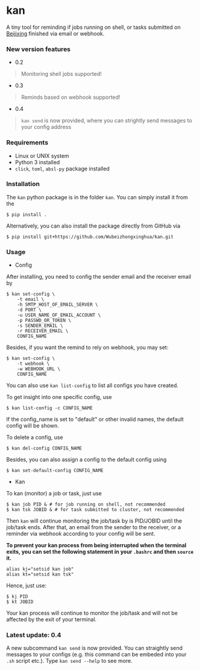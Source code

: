 # kan
A tiny tool for reminding if jobs running on shell, or tasks submitted on [Beijixing](http://www.aais.pku.edu.cn/clshpc/) finished via email or webhook.

### New version features

+ 0.2
> Monitoring shell jobs supported!
+ 0.3
> Reminds based on webhook supported!
+ 0.4
> `kan send` is now provided, where you can strightly send messages to your config address

### Requirements
+ Linux or UNIX system
+ Python 3 installed
+ `click`, `toml`, `absl-py` package installed

### Installation

The `kan` python package is in the folder `kan`. You can simply install it from the

```shell
$ pip install .
```
Alternatively, you can also install the package directly from GitHub via

```shell
$ pip install git+https://github.com/Wubeizhongxinghua/kan.git
```

### Usage

+ Config

After installing, you need to config the sender email and the receiver email by

```shell
$ kan set-config \
	-t email \
	-h SMTP_HOST_OF_EMAIL_SERVER \
	-d PORT \
	-u USER_NAME_OF_EMAIL_ACCOUNT \
	-p PASSWD_OR_TOKEN \
	-s SENDER_EMAIL \
	-r RECEIVER_EMAIL \
	CONFIG_NAME
```

Besides, if you want the remind to rely on webhook, you may set:
```shell
$ kan set-config \
	-t webhook \
	-w WEBHOOK_URL \
	CONFIG_NAME
```

You can also use `kan list-config` to list all configs you have created.

To get insight into one specific config, use

```shell
$ kan list-config -c CONFIG_NAME
```
If the config\_name is set to "default" or other invalid names, the default config will be shown.

To delete a config, use

```shell
$ kan del-config CONFIG_NAME
```

Besides, you can also assign a config to the default config using

```shell
$ kan set-default-config CONFIG_NAME
```

+ Kan

To kan (monitor) a job or task, just use

```shell
$ kan job PID & # for job running on shell, not recommended
$ kan tsk JOBID & # for task submitted to cluster, not recommended
```

Then `kan` will continue monitoring the job/task by is PID/JOBID until the job/task ends. After that, an email from the sender to the receiver, or a reminder via webhook according to your config will be sent.

**To prevent your kan process from being interrupted when the terminal exits, you can set the following statement in your `.bashrc` and then `source` it.**

```shell
alias kj="setsid kan job"
alias kt="setsid kan tsk"
```
Hence, just use:
```shell
$ kj PID
$ kt JOBID
```
Your kan process will continue to monitor the job/task and will not be affected by the exit of your terminal.

### Latest update: 0.4
A new subcommand `kan send` is now provided. You can straightly send messages to your configs (e.g. this command can be embeded into your `.sh` script etc.). Type `kan send --help` to see more.

